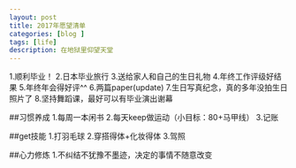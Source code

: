 ```yaml
---
layout: post
title: 2017年愿望清单
categories: [blog ]
tags: [life]
description: 在地狱里仰望天堂
---
```


1.顺利毕业！
2.日本毕业旅行
3.送给家人和自己的生日礼物
4.年终工作评级好结果
5.年终年会得好评^^
6.两篇paper(update)
7.生日写真纪念，真的多年没拍生日照片了
8.坚持舞蹈课，最好可以有毕业演出谢幕


##习惯养成
1.每周一本闲书
2.每天keep做运动（小目标：80+马甲线）
3.记账


##get技能
1.打羽毛球
2.穿搭得体+化妆得体
3.驾照


##心力修炼
1.不纠结不犹豫不墨迹，决定的事情不随意改变
